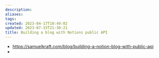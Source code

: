 ```yaml
---
description:
aliases: 
tags: 
created: 2023-04-17T10:49:02
updated: 2023-07-15T21:30:21
title: Building a blog with Notions public API
---
```

- https://samuelkraft.com/blog/building-a-notion-blog-with-public-api
- 
